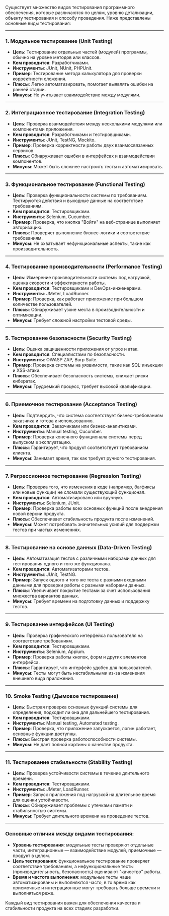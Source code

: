 Существует множество видов тестирования программного обеспечения, которые различаются по целям, уровню детализации, объекту тестирования и способу проведения. Ниже представлены основные виды тестирования:

---

### 1. **Модульное тестирование (Unit Testing)**

- **Цель**: Тестирование отдельных частей (модулей) программы, обычно на уровне методов или классов.
- **Кем проводится**: Разработчиками.
- **Инструменты**: JUnit, NUnit, PHPUnit.
- **Пример**: Тестирование метода калькулятора для проверки корректности сложения.
- **Плюсы**: Легко автоматизировать, помогает выявлять ошибки на ранней стадии.
- **Минусы**: Не учитывает взаимодействие между модулями.

---

### 2. **Интеграционное тестирование (Integration Testing)**

- **Цель**: Проверка взаимодействия между несколькими модулями или компонентами приложения.
- **Кем проводится**: Разработчиками и тестировщиками.
- **Инструменты**: JUnit, TestNG, Mockito.
- **Пример**: Проверка корректности работы двух взаимосвязанных сервисов.
- **Плюсы**: Обнаруживает ошибки в интерфейсах и взаимодействии компонентов.
- **Минусы**: Может быть сложнее настроить тесты и автоматизировать.

---

### 3. **Функциональное тестирование (Functional Testing)**

- **Цель**: Проверка функциональности системы по требованиям. Тестируются действия и выходные данные на соответствие требованиям.
- **Кем проводится**: Тестировщиками.
- **Инструменты**: Selenium, Cucumber.
- **Пример**: Проверка, что кнопка "Войти" на веб-странице выполняет авторизацию.
- **Плюсы**: Проверяет выполнение бизнес-логики и соответствие требованиям.
- **Минусы**: Не охватывает нефункциональные аспекты, такие как производительность.

---

### 4. **Тестирование производительности (Performance Testing)**

- **Цель**: Измерение производительности системы под нагрузкой, оценка скорости и эффективности работы.
- **Кем проводится**: Тестировщиками и DevOps-инженерами.
- **Инструменты**: JMeter, LoadRunner.
- **Пример**: Проверка, как работает приложение при большом количестве пользователей.
- **Плюсы**: Обнаруживает узкие места в производительности и оптимизации.
- **Минусы**: Требует сложной настройки тестовой среды.

---

### 5. **Тестирование безопасности (Security Testing)**

- **Цель**: Оценка защищенности приложения от угроз и атак.
- **Кем проводится**: Специалистами по безопасности.
- **Инструменты**: OWASP ZAP, Burp Suite.
- **Пример**: Проверка системы на уязвимости, такие как SQL-инъекции и XSS-атаки.
- **Плюсы**: Обеспечивает безопасность системы, снижает риски кибератак.
- **Минусы**: Трудоемкий процесс, требует высокой квалификации.

---

### 6. **Приемочное тестирование (Acceptance Testing)**

- **Цель**: Подтвердить, что система соответствует бизнес-требованиям заказчика и готова к использованию.
- **Кем проводится**: Заказчиками или бизнес-аналитиками.
- **Инструменты**: Manual testing, Cucumber.
- **Пример**: Проверка конечного функционала системы перед выпуском в эксплуатацию.
- **Плюсы**: Гарантирует, что продукт соответствует требованиям клиента.
- **Минусы**: Занимает время, так как требует ручного тестирования.

---

### 7. **Регрессионное тестирование (Regression Testing)**

- **Цель**: Проверка того, что изменения в коде (например, багфиксы или новые функции) не сломали существующий функционал.
- **Кем проводится**: Автоматизировано или вручную.
- **Инструменты**: Selenium, JUnit.
- **Пример**: Проверка работы всех основных функций после внедрения новой версии продукта.
- **Плюсы**: Обеспечивает стабильность продукта после изменений.
- **Минусы**: Может потребовать значительных усилий для поддержки тестов при частых изменениях.

---

### 8. **Тестирование на основе данных (Data-Driven Testing)**

- **Цель**: Автоматизация тестов с различными наборами данных для тестирования одного и того же функционала.
- **Кем проводится**: Автоматизаторами тестов.
- **Инструменты**: JUnit, TestNG.
- **Пример**: Запуск одного и того же теста с разными входными данными для проверки работы с разными наборами данных.
- **Плюсы**: Увеличивает покрытие тестами за счет использования множества вариантов данных.
- **Минусы**: Требует времени на подготовку данных и поддержку тестов.

---

### 9. **Тестирование интерфейсов (UI Testing)**

- **Цель**: Проверка графического интерфейса пользователя на соответствие требованиям.
- **Кем проводится**: Тестировщиками.
- **Инструменты**: Selenium, Appium.
- **Пример**: Проверка работы кнопок, форм и других элементов интерфейса.
- **Плюсы**: Гарантирует, что интерфейс удобен для пользователей.
- **Минусы**: Тесты могут быть нестабильными из-за изменения внешнего вида приложения.

---

### 10. **Smoke Testing (Дымовое тестирование)**

- **Цель**: Быстрая проверка основных функций системы для определения, подходит ли она для дальнейшего тестирования.
- **Кем проводится**: Тестировщиками.
- **Инструменты**: Manual testing, Automated testing.
- **Пример**: Проверка, что приложение запускается, логин работает, основные функции доступны.
- **Плюсы**: Быстрая проверка работоспособности системы.
- **Минусы**: Не дает полной картины о качестве продукта.

---

### 11. **Тестирование стабильности (Stability Testing)**

- **Цель**: Проверка устойчивости системы в течение длительного времени.
- **Кем проводится**: Тестировщиками.
- **Инструменты**: JMeter, LoadRunner.
- **Пример**: Запуск приложения под нагрузкой на длительное время для оценки устойчивости.
- **Плюсы**: Обнаруживает проблемы с утечками памяти и стабильностью системы.
- **Минусы**: Требует длительного времени на проведение тестов.

---

### Основные отличия между видами тестирования:
- **Уровень тестирования**: модульные тесты проверяют отдельные части, интеграционные — взаимодействие модулей, приемочные — продукт в целом.
- **Цель тестирования**: функциональное тестирование проверяет соответствие требованиям, а нефункциональные тесты (производительность, безопасность) оценивают "качество" работы.
- **Время и частота выполнения**: модульные тесты чаще автоматизированы и выполняются часто, в то время как приемочные и интеграционные могут требовать больше времени и выполняться реже.

Каждый вид тестирования важен для обеспечения качества и стабильности продукта на всех стадиях разработки.
